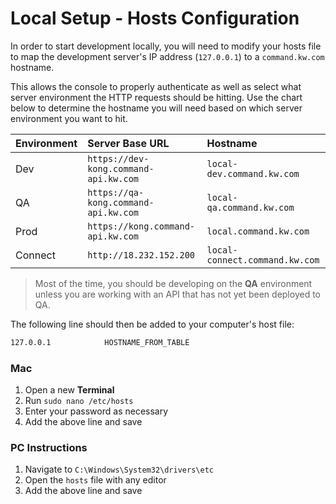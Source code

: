 # Local Setup - Hosts Configuration

In order to start development locally, you will need to modify your hosts file to map the development server's IP address (`127.0.0.1`) to a `command.kw.com` hostname.

This allows the console to properly authenticate as well as select what server environment the HTTP requests should be hitting. Use the chart below to determine the hostname you will need based on which server environment you want to hit.

| Environment | Server Base URL                       | Hostname                       |
| :---------- | :------------------------------------ | :----------------------------- |
| Dev         | `https://dev-kong.command-api.kw.com` | `local-dev.command.kw.com`     |
| QA          | `https://qa-kong.command-api.kw.com`  | `local-qa.command.kw.com`      |
| Prod        | `https://kong.command-api.kw.com`     | `local.command.kw.com`         |
| Connect     | `http://18.232.152.200`               | `local-connect.command.kw.com` |

> Most of the time, you should be developing on the **QA** environment unless you are working with an API that has not yet been deployed to QA.

The following line should then be added to your computer's host file:

```bash
127.0.0.1            HOSTNAME_FROM_TABLE
```

### Mac

1.  Open a new **Terminal**
1.  Run `sudo nano /etc/hosts`
1.  Enter your password as necessary
1.  Add the above line and save

### PC Instructions

1.  Navigate to `C:\Windows\System32\drivers\etc`
1.  Open the `hosts` file with any editor
1.  Add the above line and save
